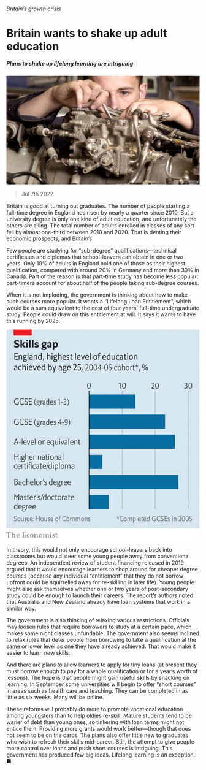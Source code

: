 ###### Britain’s growth crisis

# Britain wants to shake up adult education 

##### Plans to shake up lifelong learning are intriguing 

![image](images/20220709_BRP503.jpg) 

> Jul 7th 2022 

Britain is good at turning out graduates. The number of people starting a full-time degree in England has risen by nearly a quarter since 2010. But a university degree is only one kind of adult education, and unfortunately the others are ailing. The total number of adults enrolled in classes of any sort fell by almost one-third between 2010 and 2020. That is denting their economic prospects, and Britain’s. 

Few people are studying for “sub-degree” qualifications—technical certificates and diplomas that school-leavers can obtain in one or two years. Only 10% of adults in England hold one of those as their highest qualification, compared with around 20% in Germany and more than 30% in Canada. Part of the reason is that part-time study has become less popular: part-timers account for about half of the people taking sub-degree courses. 

When it is not imploding, the government is thinking about how to make such courses more popular. It wants a “Lifelong Loan Entitlement”, which would be a sum equivalent to the cost of four years’ full-time undergraduate study. People could draw on this entitlement at will. It says it wants to have this running by 2025. 

![image](images/20220709_BRC090.png) 


In theory, this would not only encourage school-leavers back into classrooms but would steer some young people away from conventional degrees. An independent review of student financing released in 2019 argued that it would encourage learners to shop around for cheaper degree courses (because any individual “entitlement” that they do not borrow upfront could be squirrelled away for re-skilling in later life). Young people might also ask themselves whether one or two years of post-secondary study could be enough to launch their careers. The report’s authors noted that Australia and New Zealand already have loan systems that work in a similar way.

The government is also thinking of relaxing various restrictions. Officials may loosen rules that require borrowers to study at a certain pace, which makes some night classes unfundable. The government also seems inclined to relax rules that deter people from borrowing to take a qualification at the same or lower level as one they have already achieved. That would make it easier to learn new skills. 

And there are plans to allow learners to apply for tiny loans (at present they must borrow enough to pay for a whole qualification or for a year’s worth of lessons). The hope is that people might gain useful skills by snacking on learning. In September some universities will begin to offer “short courses” in areas such as health care and teaching. They can be completed in as little as six weeks. Many will be online. 

These reforms will probably do more to promote vocational education among youngsters than to help oldies re-skill. Mature students tend to be warier of debt than young ones, so tinkering with loan terms might not entice them. Providing more grants would work better—though that does not seem to be on the cards. The plans also offer little new to graduates who wish to refresh their skills mid-career. Still, the attempt to give people more control over loans and push short courses is intriguing. This government has produced few big ideas. Lifelong learning is an exception. ■

